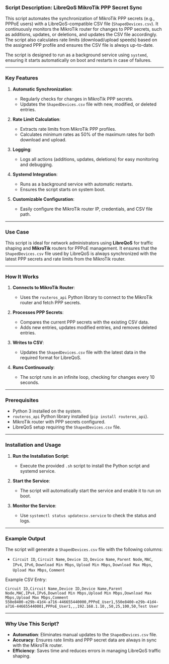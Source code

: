 ### **Script Description: LibreQoS MikroTik PPP Secret Sync**

This script automates the synchronization of MikroTik PPP secrets (e.g., PPPoE users) with a LibreQoS-compatible CSV file (`ShapedDevices.csv`). It continuously monitors the MikroTik router for changes to PPP secrets, such as additions, updates, or deletions, and updates the CSV file accordingly. The script also calculates rate limits (download/upload speeds) based on the assigned PPP profile and ensures the CSV file is always up-to-date.

The script is designed to run as a background service using `systemd`, ensuring it starts automatically on boot and restarts in case of failures.

---

### **Key Features**
1. **Automatic Synchronization**:
   - Regularly checks for changes in MikroTik PPP secrets.
   - Updates the `ShapedDevices.csv` file with new, modified, or deleted entries.

2. **Rate Limit Calculation**:
   - Extracts rate limits from MikroTik PPP profiles.
   - Calculates minimum rates as 50% of the maximum rates for both download and upload.

3. **Logging**:
   - Logs all actions (additions, updates, deletions) for easy monitoring and debugging.

4. **Systemd Integration**:
   - Runs as a background service with automatic restarts.
   - Ensures the script starts on system boot.

5. **Customizable Configuration**:
   - Easily configure the MikroTik router IP, credentials, and CSV file path.

---

### **Use Case**
This script is ideal for network administrators using **LibreQoS** for traffic shaping and **MikroTik** routers for PPPoE management. It ensures that the `ShapedDevices.csv` file used by LibreQoS is always synchronized with the latest PPP secrets and rate limits from the MikroTik router.

---

### **How It Works**
1. **Connects to MikroTik Router**:
   - Uses the `routeros_api` Python library to connect to the MikroTik router and fetch PPP secrets.

2. **Processes PPP Secrets**:
   - Compares the current PPP secrets with the existing CSV data.
   - Adds new entries, updates modified entries, and removes deleted entries.

3. **Writes to CSV**:
   - Updates the `ShapedDevices.csv` file with the latest data in the required format for LibreQoS.

4. **Runs Continuously**:
   - The script runs in an infinite loop, checking for changes every 10 seconds.

---

### **Prerequisites**
- Python 3 installed on the system.
- `routeros_api` Python library installed (`pip install routeros_api`).
- MikroTik router with PPP secrets configured.
- LibreQoS setup requiring the `ShapedDevices.csv` file.

---

### **Installation and Usage**
1. **Run the Installation Script**:
   - Execute the provided `.sh` script to install the Python script and systemd service.

2. **Start the Service**:
   - The script will automatically start the service and enable it to run on boot.

3. **Monitor the Service**:
   - Use `systemctl status updatecsv.service` to check the status and logs.

---

### **Example Output**
The script will generate a `ShapedDevices.csv` file with the following columns:
- `Circuit ID`, `Circuit Name`, `Device ID`, `Device Name`, `Parent Node`, `MAC`, `IPv4`, `IPv6`, `Download Min Mbps`, `Upload Min Mbps`, `Download Max Mbps`, `Upload Max Mbps`, `Comment`

Example CSV Entry:
```
Circuit ID,Circuit Name,Device ID,Device Name,Parent Node,MAC,IPv4,IPv6,Download Min Mbps,Upload Min Mbps,Download Max Mbps,Upload Max Mbps,Comment
550e8400-e29b-41d4-a716-446655440000,PPPoE_User1,550e8400-e29b-41d4-a716-446655440001,PPPoE_User1,,,192.168.1.10,,50,25,100,50,Test User
```

---

### **Why Use This Script?**
- **Automation**: Eliminates manual updates to the `ShapedDevices.csv` file.
- **Accuracy**: Ensures rate limits and PPP secret data are always in sync with the MikroTik router.
- **Efficiency**: Saves time and reduces errors in managing LibreQoS traffic shaping.
